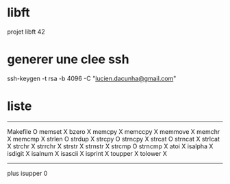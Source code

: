 # libft
projet libft 42

# generer une clee ssh
ssh-keygen -t rsa -b 4096 -C "lucien.dacunha@gmail.com"

# liste
*******************************************************
Makefile    O
memset      X
bzero       X
memcpy      X
memccpy     X
memmove     X
memchr      X
memcmp      X
strlen      O
strdup      X
strcpy      O
strncpy     X
strcat      O
strncat     X
strlcat     X
strchr      X
strrchr     X
strstr      X
strnstr     X
strcmp      O
strncmp     X
atoi        X
isalpha     X
isdigit     X
isalnum     X
isascii     X
isprint     X
toupper     X
tolower     X 
*********************************************************

plus 
isupper     0